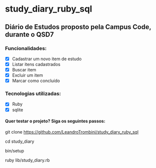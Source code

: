 # study_diary_ruby_sql

## Diário de Estudos proposto pela Campus Code, durante o QSD7

### Funcionalidades:

- [x] Cadastrar um novo item de estudo
- [x] Listar itens cadastrados
- [x] Buscar item
- [x] Excluir um item
- [x] Marcar como concluído

### Tecnologias utilizadas:

- [x] Ruby
- [x] sqlite

#### Quer testar o projeto? Siga os seguintes passos:


git clone https://github.com/LeandroTrombini/study_diary_ruby_sql

cd study_diary

bin/setup

ruby lib/study_diary.rb

